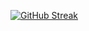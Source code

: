 [![GitHub Streak](https://streak-stats.demolab.com?user=rdmm404&theme=tokyonight-duo&border_radius=16&background=45%2C301369%2C000000)](https://git.io/streak-stats)
